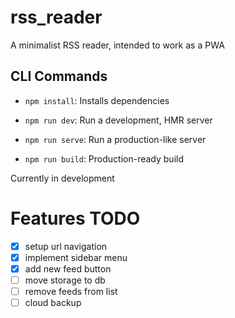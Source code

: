 # rss_reader

A minimalist RSS reader, intended to work as a PWA

## CLI Commands

- `npm install`: Installs dependencies

- `npm run dev`: Run a development, HMR server

- `npm run serve`: Run a production-like server

- `npm run build`: Production-ready build

Currently in development

# Features TODO

- [x] setup url navigation
- [x] implement sidebar menu
- [x] add new feed button
- [ ] move storage to db
- [ ] remove feeds from list
- [ ] cloud backup
